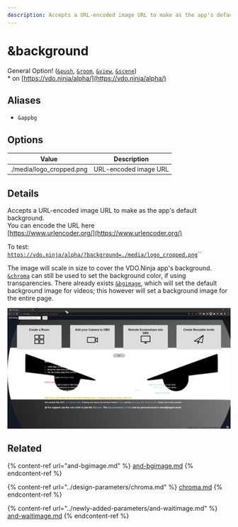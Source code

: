 ```yaml
---
description: Accepts a URL-encoded image URL to make as the app's default background
---
```


# \&background

General Option! ([`&push`](../../source-settings/push.md), [`&room`](../../general-settings/room.md), [`&view`](../view-parameters/view.md), [`&scene`](../view-parameters/scene.md))\
\* on [https://vdo.ninja/alpha/](https://vdo.ninja/alpha/)

## Aliases

* `&appbg`

## Options

| Value                     | Description           |
| ------------------------- | --------------------- |
| ./media/logo\_cropped.png | URL-encoded image URL |

## Details

Accepts a URL-encoded image URL to make as the app's default background.\
You can encode the URL here\
[https://www.urlencoder.org/](https://www.urlencoder.org/)

To test:\
[`https://vdo.ninja/alpha/?background=./media/logo_cropped.png`](https://vdo.ninja/alpha/?background=./media/logo\_cropped.png)``

The image will scale in size to cover the VDO.Ninja app's background. [`&chroma`](../design-parameters/chroma.md) can still be used to set the background color, if using transparencies. There already exists [`&bgimage`](and-bgimage.md), which will set the default background image for videos; this however will set a background image for the entire page.

![](<../../.gitbook/assets/image (110) (1) (1) (1).png>)

## Related

{% content-ref url="and-bgimage.md" %}
[and-bgimage.md](and-bgimage.md)
{% endcontent-ref %}

{% content-ref url="../design-parameters/chroma.md" %}
[chroma.md](../design-parameters/chroma.md)
{% endcontent-ref %}

{% content-ref url="../newly-added-parameters/and-waitimage.md" %}
[and-waitimage.md](../newly-added-parameters/and-waitimage.md)
{% endcontent-ref %}
